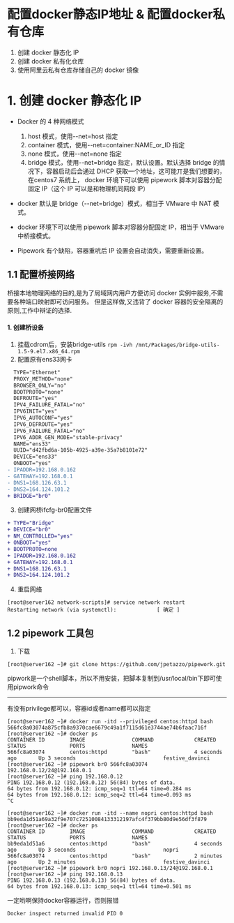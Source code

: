 # 配置docker静态IP地址 & 配置docker私有仓库

1. 创建 docker 静态化 IP
2. 创建 docker 私有化仓库
3. 使用阿里云私有仓库存储自己的 docker 镜像

# 1. 创建 docker 静态化 IP

- Docker 的 4 种网络模式
  1. host 模式，使用--net=host 指定
  2. container 模式，使用--net=container:NAME_or_ID 指定
  3. none 模式，使用--net=none 指定
  4. bridge 模式，使用--net=bridge 指定，默认设置。默认选择 bridge 的情况下，容器启动后会通过 DHCP 获取一个地址，这可能丌是我们想要的，在centos7 系统上， docker 环境下可以使用 pipework 脚本对容器分配固定 IP（这个 IP 可以是和物理机同网段 IP）

- docker 默认是 bridge（--net=bridge）模式，相当于 VMware 中 NAT 模式。
- docker 环境下可以使用 pipework 脚本对容器分配固定 IP，相当于 VMware 中桥接模式。
- Pipework 有个缺陷，容器重吭后 IP 设置会自动消失，需要重新设置。

## 1.1  配置桥接网络
桥接本地物理网络的目的,是为了局域网内用户方便访问 docker 实例中服务,不需要各种端口映射即可访问服务。 但是这样做,又违背了 docker 容器的安全隔离的原则,工作中辩证的选择.
#### 1. 创建桥设备
1. 挂载cdrom后，安装bridge-utils
```rpm -ivh /mnt/Packages/bridge-utils-1.5-9.el7.x86_64.rpm```
2. 配置原有ens33网卡
```diff
  TYPE="Ethernet"
  PROXY_METHOD="none"
  BROWSER_ONLY="no"
  BOOTPROTO="none"
  DEFROUTE="yes"
  IPV4_FAILURE_FATAL="no"
  IPV6INIT="yes"
  IPV6_AUTOCONF="yes"
  IPV6_DEFROUTE="yes"
  IPV6_FAILURE_FATAL="no"
  IPV6_ADDR_GEN_MODE="stable-privacy"
  NAME="ens33"
  UUID="d42fbd6a-105b-4925-a39e-35a7b8101e72"
  DEVICE="ens33"
  ONBOOT="yes"
- IPADDR=192.168.0.162
- GATEWAY=192.168.0.1
- DNS1=168.126.63.1
- DNS2=164.124.101.2
+ BRIDGE="br0"
```
3. 创建网桥ifcfg-br0配置文件
```diff
+ TYPE="Bridge"
+ DEVICE="br0"
+ NM_CONTROLLED="yes"
+ ONBOOT="yes"
+ BOOTPROTO=none
+ IPADDR=192.168.0.162
+ GATEWAY=192.168.0.1
+ DNS1=168.126.63.1
+ DNS2=164.124.101.2
```
4. 重启网络
```
[root@server162 network-scripts]# service network restart
Restarting network (via systemctl):             [ 确定 ]
```
## 1.2 pipework 工具包
1. 下载
```
[root@server162 ~]# git clone https://github.com/jpetazzo/pipework.git
```
pipwork是一个shell脚本，所以不用安装，把脚本复制到/usr/local/bin下即可使用pipwork命令



























-----

有没有privilege都可以，容器id或者name都可以指定
```
[root@server162 ~]# docker run -itd --privileged centos:httpd bash
566fc8a03074a875cfb8a9370cae6679c49a1f7115d61e3744ae74b6faac716f
[root@server162 ~]# docker ps
CONTAINER ID        IMAGE               COMMAND             CREATED             STATUS              PORTS               NAMES
566fc8a03074        centos:httpd        "bash"              4 seconds ago       Up 3 seconds                            festive_davinci
[root@server162 ~]# pipework br0 566fc8a03074 192.168.0.12/24@192.168.0.1
[root@server162 ~]# ping 192.168.0.12
PING 192.168.0.12 (192.168.0.12) 56(84) bytes of data.
64 bytes from 192.168.0.12: icmp_seq=1 ttl=64 time=0.284 ms
64 bytes from 192.168.0.12: icmp_seq=2 ttl=64 time=0.093 ms
^C
```
```
[root@server162 ~]# docker run -itd --name nopri centos:httpd bash
bb9eda1d51a69a32f9e707c72510084133312197afc4f379bb80d9e56df3f879
[root@server162 ~]# docker ps
CONTAINER ID        IMAGE               COMMAND             CREATED             STATUS              PORTS               NAMES
bb9eda1d51a6        centos:httpd        "bash"              4 seconds ago       Up 3 seconds                            nopri
566fc8a03074        centos:httpd        "bash"              2 minutes ago       Up 2 minutes                            festive_davinci
[root@server162 ~]# pipework br0 nopri 192.168.0.13/24@192.168.0.1
[root@server162 ~]# ping 192.168.0.13
PING 192.168.0.13 (192.168.0.13) 56(84) bytes of data.
64 bytes from 192.168.0.13: icmp_seq=1 ttl=64 time=0.501 ms
```
一定哟啊保持docker容器运行，否则报错
```
Docker inspect returned invalid PID 0
```
